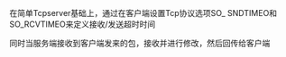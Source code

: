 在简单Tcpserver基础上，通过在客户端设置Tcp协议选项SO_ SNDTIMEO和SO_RCVTIMEO来定义接收/发送超时时间

同时当服务端接收到客户端发来的包，接收并进行修改，然后回传给客户端